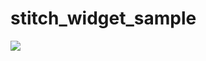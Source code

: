 # stitch_widget_sample
[![](https://jitpack.io/v/Kathirsethu/stitch_widget_sample.svg)](https://jitpack.io/#Kathirsethu/stitch_widget_sample)
